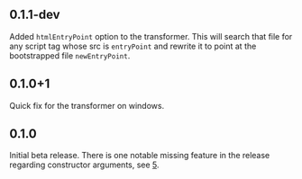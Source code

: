 ## 0.1.1-dev

Added `htmlEntryPoint` option to the transformer. This will search that file for
any script tag whose src is `entryPoint` and rewrite it to point at the
bootstrapped file `newEntryPoint`.

## 0.1.0+1

Quick fix for the transformer on windows.

## 0.1.0

Initial beta release. There is one notable missing feature in the release
regarding constructor arguments, see
[5](https://github.com/dart-lang/initialize/issues/5).
